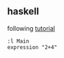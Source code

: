 ## haskell

following [tutorial](https://alephnullplex.github.io/cradle/)

```ghci
:l Main
expression "2+4"
```
